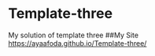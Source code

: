 # Template-three
My solution of template three
##My Site 
https://ayaafoda.github.io/Template-three/
